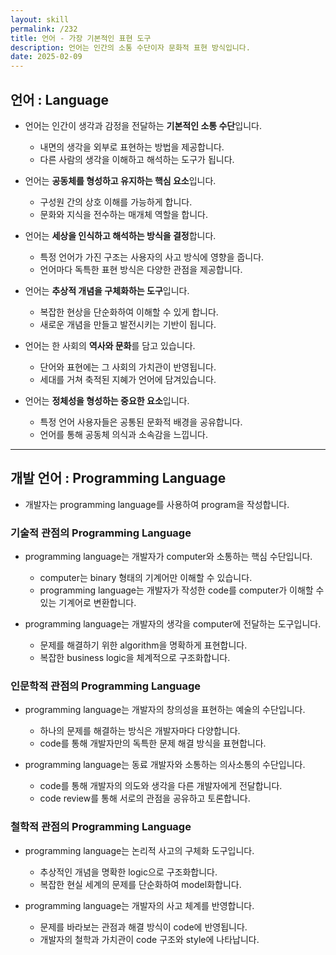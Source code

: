 ```yaml
---
layout: skill
permalink: /232
title: 언어 - 가장 기본적인 표현 도구
description: 언어는 인간의 소통 수단이자 문화적 표현 방식입니다.
date: 2025-02-09
---
```



## 언어 : Language

- 언어는 인간이 생각과 감정을 전달하는 **기본적인 소통 수단**입니다.
    - 내면의 생각을 외부로 표현하는 방법을 제공합니다.
    - 다른 사람의 생각을 이해하고 해석하는 도구가 됩니다.

- 언어는 **공동체를 형성하고 유지하는 핵심 요소**입니다.
    - 구성원 간의 상호 이해를 가능하게 합니다.
    - 문화와 지식을 전수하는 매개체 역할을 합니다.

- 언어는 **세상을 인식하고 해석하는 방식을 결정**합니다.
    - 특정 언어가 가진 구조는 사용자의 사고 방식에 영향을 줍니다.
    - 언어마다 독특한 표현 방식은 다양한 관점을 제공합니다.

- 언어는 **추상적 개념을 구체화하는 도구**입니다.
    - 복잡한 현상을 단순화하여 이해할 수 있게 합니다.
    - 새로운 개념을 만들고 발전시키는 기반이 됩니다.

- 언어는 한 사회의 **역사와 문화**를 담고 있습니다.
    - 단어와 표현에는 그 사회의 가치관이 반영됩니다.
    - 세대를 거쳐 축적된 지혜가 언어에 담겨있습니다.

- 언어는 **정체성을 형성하는 중요한 요소**입니다.
    - 특정 언어 사용자들은 공통된 문화적 배경을 공유합니다.
    - 언어를 통해 공동체 의식과 소속감을 느낍니다.


---


## 개발 언어 : Programming Language

- 개발자는 programming language를 사용하여 program을 작성합니다.


### 기술적 관점의 Programming Language

- programming language는 개발자가 computer와 소통하는 핵심 수단입니다.
    - computer는 binary 형태의 기계어만 이해할 수 있습니다.
    - programming language는 개발자가 작성한 code를 computer가 이해할 수 있는 기계어로 변환합니다.

- programming language는 개발자의 생각을 computer에 전달하는 도구입니다.
    - 문제를 해결하기 위한 algorithm을 명확하게 표현합니다.
    - 복잡한 business logic을 체계적으로 구조화합니다.


### 인문학적 관점의 Programming Language

- programming language는 개발자의 창의성을 표현하는 예술의 수단입니다.
    - 하나의 문제를 해결하는 방식은 개발자마다 다양합니다.
    - code를 통해 개발자만의 독특한 문제 해결 방식을 표현합니다.

- programming language는 동료 개발자와 소통하는 의사소통의 수단입니다.
    - code를 통해 개발자의 의도와 생각을 다른 개발자에게 전달합니다.
    - code review를 통해 서로의 관점을 공유하고 토론합니다.


### 철학적 관점의 Programming Language

- programming language는 논리적 사고의 구체화 도구입니다.
    - 추상적인 개념을 명확한 logic으로 구조화합니다.
    - 복잡한 현실 세계의 문제를 단순화하여 model화합니다.

- programming language는 개발자의 사고 체계를 반영합니다.
    - 문제를 바라보는 관점과 해결 방식이 code에 반영됩니다.
    - 개발자의 철학과 가치관이 code 구조와 style에 나타납니다.